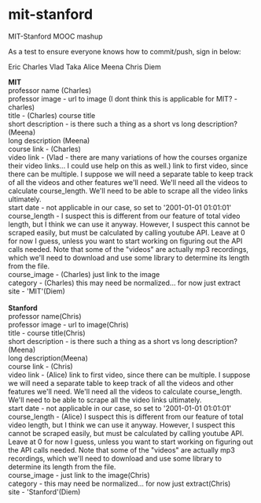 mit-stanford
============

MIT-Stanford MOOC mashup

As a test to ensure everyone knows how to commit/push, sign in below:

Eric
Charles
Vlad
Taka
Alice
Meena
Chris
Diem


****MIT****<br>
professor name (Charles)<br>
professor image - url to image (I dont think this is applicable for MIT? - charles) <br>
title - (Charles) course title<br>
short description - is there such a thing as a short vs long description? (Meena)<br>
long description (Meena)<br>
course link - (Charles) <br>
video link - (Vlad - there are many variations of how the courses organize their video links... I could use help on this as well.) link to first video, since there can be multiple. I suppose we will need a separate table to keep track of all the videos and other features we'll need. We'll need all the videos to calculate course_length. We'll need to be able to scrape all the video links ultimately.<br>
start date - not applicable in our case, so set to '2001-01-01 01:01:01'<br>
course_length - I suspect this is different from our feature of total video length, but I think we can use it anyway. However, I suspect this cannot be scraped easily, but must be calculated by calling youtube API. Leave at 0 for now I guess, unless you want to start working on figuring out the API calls needed. Note that some of the "videos" are actually mp3 recordings, which we'll need to download and use some library to determine its length from the file.<br>
course_image - (Charles) just link to the image<br>
category - (Charles) this may need be normalized... for now just extract<br>
site - 'MIT'(Diem)<br>
<br>
****Stanford****<br>
professor name(Chris)<br>
professor image - url to image(Chris)<br>
title - course title(Chris)<br>
short description - is there such a thing as a short vs long description? (Meena) <br>
long description(Meena)<br>
course link - (Chris)<br>
video link - (Alice) link to first video, since there can be multiple. I suppose we will need a separate table to keep track of all the videos and other features we'll need. We'll need all the videos to calculate course_length. We'll need to be able to scrape all the video links ultimately.<br>
start date - not applicable in our case, so set to '2001-01-01 01:01:01'<br>
course_length - (Alice) I suspect this is different from our feature of total video length, but I think we can use it anyway. However, I suspect this cannot be scraped easily, but must be calculated by calling youtube API. Leave at 0 for now I guess, unless you want to start working on figuring out the API calls needed. Note that some of the "videos" are actually mp3 recordings, which we'll need to download and use some library to determine its length from the file.<br>
course_image - just link to the image(Chris)<br>
category - this may need be normalized... for now just extract(Chris)<br>
site - 'Stanford'(Diem)<br>


